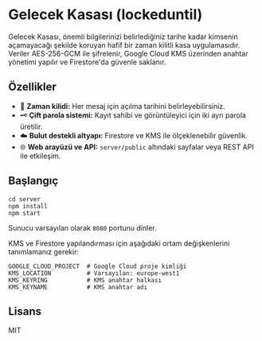 # Gelecek Kasası (lockeduntil)

Gelecek Kasası, önemli bilgilerinizi belirlediğiniz tarihe kadar kimsenin açamayacağı şekilde koruyan hafif bir zaman kilitli kasa uygulamasıdır. Veriler AES-256-GCM ile şifrelenir, Google Cloud KMS üzerinden anahtar yönetimi yapılır ve Firestore'da güvenle saklanır.

## Özellikler

- 🔐 **Zaman kilidi:** Her mesaj için açılma tarihini belirleyebilirsiniz.
- 🗝️ **Çift parola sistemi:** Kayıt sahibi ve görüntüleyici için iki ayrı parola üretilir.
- ☁️ **Bulut destekli altyapı:** Firestore ve KMS ile ölçeklenebilir güvenlik.
- 🌐 **Web arayüzü ve API:** `server/public` altındaki sayfalar veya REST API ile etkileşim.

## Başlangıç

```
cd server
npm install
npm start
```

Sunucu varsayılan olarak `8080` portunu dinler.

KMS ve Firestore yapılandırması için aşağıdaki ortam değişkenlerini tanımlamanız gerekir:

```
GOOGLE_CLOUD_PROJECT  # Google Cloud proje kimliği
KMS_LOCATION          # Varsayılan: europe-west1
KMS_KEYRING           # KMS anahtar halkası
KMS_KEYNAME           # KMS anahtar adı
```

## Lisans

MIT

